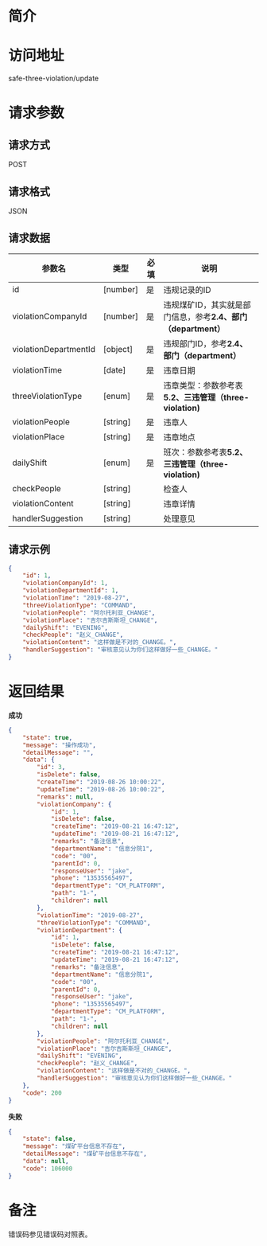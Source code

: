# 简介

# 访问地址
safe-three-violation/update

# 请求参数

## 请求方式
POST

## 请求格式
JSON

## 请求数据
|参数名|类型|必填|说明|
|-|-|-|-|
|id|[number]|是|违规记录的ID|
|violationCompanyId|[number]|是|违规煤矿ID，其实就是部门信息，参考**2.4、部门（department）**|
|violationDepartmentId|[object]|是|违规部门ID，参考**2.4、部门（department）**|
|violationTime|[date]|是|违章日期|
|threeViolationType|[enum]|是|违章类型：参数参考表**5.2、三违管理（three-violation)**|
|violationPeople|[string]|是|违章人|
|violationPlace|[string]|是|违章地点|
|dailyShift|[enum]|是|班次：参数参考表**5.2、三违管理（three-violation)**|
|checkPeople|[string]||检查人|
|violationContent|[string]||违章详情|
|handlerSuggestion|[string]||处理意见|


## 请求示例
```json
{
    "id": 1,
    "violationCompanyId": 1,
    "violationDepartmentId": 1,
    "violationTime": "2019-08-27",
    "threeViolationType": "COMMAND",
    "violationPeople": "阿尔托利亚_CHANGE",
    "violationPlace": "吉尔吉斯斯坦_CHANGE",
    "dailyShift": "EVENING",
    "checkPeople": "赵义_CHANGE",
    "violationContent": "这样做是不对的_CHANGE。",
    "handlerSuggestion": "审核意见认为你们这样做好一些_CHANGE。"
}
```

# 返回结果
**成功**
```json
{
    "state": true,
    "message": "操作成功",
    "detailMessage": "",
    "data": {
        "id": 3,
        "isDelete": false,
        "createTime": "2019-08-26 10:00:22",
        "updateTime": "2019-08-26 10:00:22",
        "remarks": null,
        "violationCompany": {
            "id": 1,
            "isDelete": false,
            "createTime": "2019-08-21 16:47:12",
            "updateTime": "2019-08-21 16:47:12",
            "remarks": "备注信息",
            "departmentName": "信息分院1",
            "code": "00",
            "parentId": 0,
            "responseUser": "jake",
            "phone": "13535565497",
            "departmentType": "CM_PLATFORM",
            "path": "1-",
            "children": null
        },
        "violationTime": "2019-08-27",
        "threeViolationType": "COMMAND",
        "violationDepartment": {
            "id": 1,
            "isDelete": false,
            "createTime": "2019-08-21 16:47:12",
            "updateTime": "2019-08-21 16:47:12",
            "remarks": "备注信息",
            "departmentName": "信息分院1",
            "code": "00",
            "parentId": 0,
            "responseUser": "jake",
            "phone": "13535565497",
            "departmentType": "CM_PLATFORM",
            "path": "1-",
            "children": null
        },
        "violationPeople": "阿尔托利亚_CHANGE",
        "violationPlace": "吉尔吉斯斯坦_CHANGE",
        "dailyShift": "EVENING",
        "checkPeople": "赵义_CHANGE",
        "violationContent": "这样做是不对的_CHANGE。",
        "handlerSuggestion": "审核意见认为你们这样做好一些_CHANGE。"
    },
    "code": 200
}
```

**失败**
```json
{
    "state": false,
    "message": "煤矿平台信息不存在",
    "detailMessage": "煤矿平台信息不存在",
    "data": null,
    "code": 106000
}
```

# 备注
错误码参见错误码对照表。